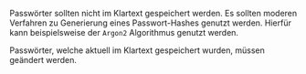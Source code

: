 Passwörter sollten nicht im Klartext gespeichert werden.
Es sollten moderen Verfahren zu Generierung eines Passwort-Hashes genutzt werden.
Hierfür kann beispielsweise der `Argon2` Algorithmus genutzt werden.

Passwörter, welche aktuell im Klartext gespeichert wurden, müssen geändert werden.
